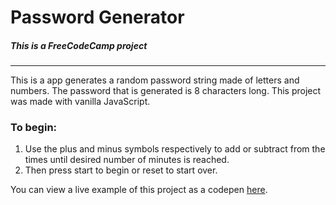 # Password Generator
##### This is a FreeCodeCamp project
---

This is a app generates a random password string made of letters and numbers. The password that is generated is 8 characters long. This project was made with vanilla JavaScript.

### To begin:

1. Use the plus and minus symbols respectively to add or subtract from the times until desired number of minutes is reached. 
2. Then press start to begin or reset to start over.

You can view a live example of this project as a codepen [here](https://codepen.io/DevchamploO/pen/xOGXOp). 

